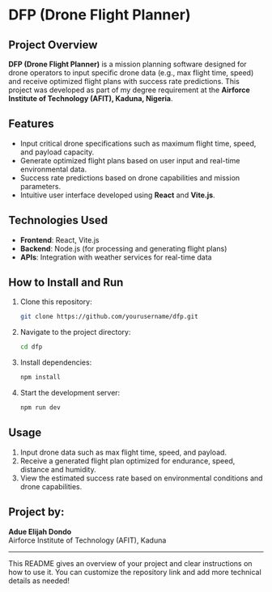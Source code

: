 # DFP (Drone Flight Planner)

## Project Overview
**DFP (Drone Flight Planner)** is a mission planning software designed for drone operators to input specific drone data (e.g., max flight time, speed) and receive optimized flight plans with success rate predictions. This project was developed as part of my degree requirement at the **Airforce Institute of Technology (AFIT), Kaduna, Nigeria**.

## Features
- Input critical drone specifications such as maximum flight time, speed, and payload capacity.
- Generate optimized flight plans based on user input and real-time environmental data.
- Success rate predictions based on drone capabilities and mission parameters.
- Intuitive user interface developed using **React** and **Vite.js**.

## Technologies Used
- **Frontend**: React, Vite.js
- **Backend**: Node.js (for processing and generating flight plans)
- **APIs**: Integration with weather services for real-time data

## How to Install and Run
1. Clone this repository:
   ```bash
   git clone https://github.com/yourusername/dfp.git
   ```
2. Navigate to the project directory:
   ```bash
   cd dfp
   ```
3. Install dependencies:
   ```bash
   npm install
   ```
4. Start the development server:
   ```bash
   npm run dev
   ```

## Usage
1. Input drone data such as max flight time, speed, and payload.
2. Receive a generated flight plan optimized for endurance, speed, distance and humidity.
3. View the estimated success rate based on environmental conditions and drone capabilities.

## Project by:
**Adue Elijah Dondo**  
Airforce Institute of Technology (AFIT), Kaduna

---

This README gives an overview of your project and clear instructions on how to use it. You can customize the repository link and add more technical details as needed!
